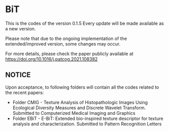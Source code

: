 # BiT

This is the codes of the version 0.1.5
Every update will be made available as a new version.

Please note that due to the ongoing implementation of the extended/improved version, some changes may occur.

For more details, please check the paper publicly available at https://doi.org/10.1016/j.patcog.2021.108382


NOTICE
------

Upon acceptance, to following folders will contain all the codes related to the recent papers:
- Folder CMIG - Texture Analysis of Histopathologic Images Using Ecological Diversity Measures and
Discrete Wavelet Transform. Submitted to Computerized Medical Imaging and Graphics
- Folder EBiT - E-BiT: Extended bio-inspired texture descriptor for texture analysis and characterization. 
Submitted to Pattern Recognition Letters
